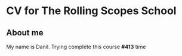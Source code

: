 # CV for The Rolling Scopes School

## About me
My name is Danil. Trying complete this course __#413__ time
